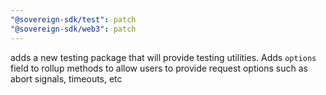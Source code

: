 ```yaml
---
"@sovereign-sdk/test": patch
"@sovereign-sdk/web3": patch
---
```


adds a new testing package that will provide testing utilities. Adds `options` field to rollup methods to allow users to provide request options such as abort signals, timeouts, etc
